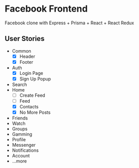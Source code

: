 # Facebook Frontend

Facebook clone with Express + Prisma + React + React Redux

## User Stories

- Common
  - [x] Header
  - [x] Footer
- Auth
  - [x] Login Page
  - [x] Sign Up Popup
- Search
- Home
  - [ ] Create Feed
  - [ ] Feed
  - [x] Contacts
  - [x] No More Posts
- Friends
- Watch
- Groups
- Gamming
- Profile
- Messenger
- Notifications
- Account
- ...more
